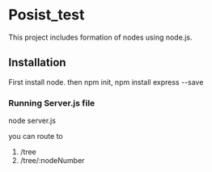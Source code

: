 # Posist_test

This project includes formation of nodes using node.js.

## Installation

First install node.
then npm init,
npm install express --save


### Running Server.js file

node server.js


you can route to

1. /tree
2. /tree/:nodeNumber



